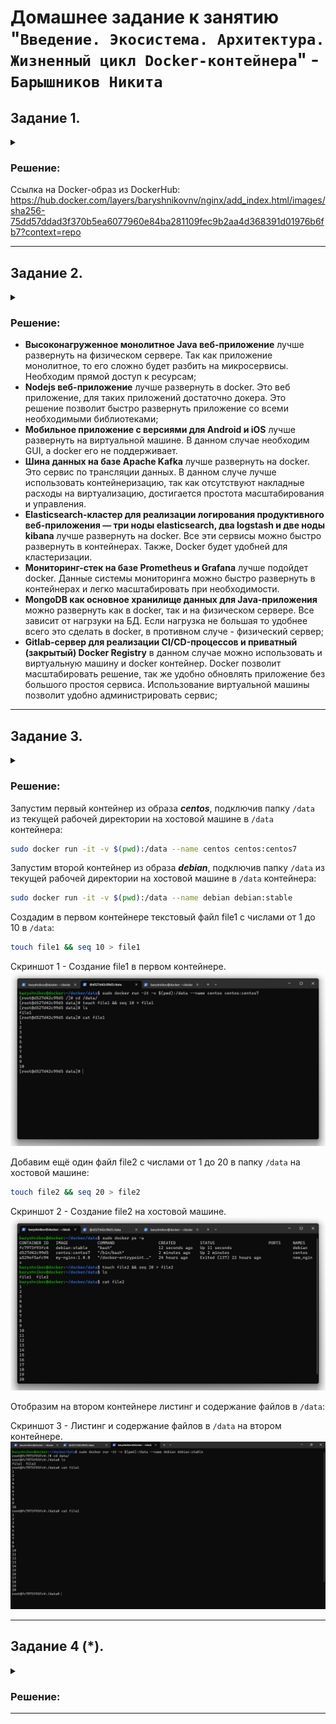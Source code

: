 # Домашнее задание к занятию "`Введение. Экосистема. Архитектура. Жизненный цикл Docker-контейнера`" - `Барышников Никита`


## Задание 1.
<details>
	<summary></summary>
      <br>

Сценарий выполнения задачи:

- создайте свой репозиторий на https://hub.docker.com;
- выберите любой образ, который содержит веб-сервер Nginx;
- создайте свой fork образа;
- реализуйте функциональность:
запуск веб-сервера в фоне с индекс-страницей, содержащей HTML-код ниже:
```
<html>
<head>
Hey, Netology
</head>
<body>
<h1>I’m DevOps Engineer!</h1>
</body>
</html>
```

Опубликуйте созданный fork в своём репозитории и предоставьте ответ в виде ссылки на https://hub.docker.com/username_repo.

</details>

### Решение:

Ссылка на Docker-образ из DockerHub: https://hub.docker.com/layers/baryshnikovnv/nginx/add_index.html/images/sha256-75dd57ddad3f370b5ea6077960e84ba281109fec9b2aa4d368391d01976b6fb7?context=repo

---

## Задание 2.
<details>
	<summary></summary>
      <br>

Посмотрите на сценарий ниже и ответьте на вопрос:
«Подходит ли в этом сценарии использование Docker-контейнеров или лучше подойдёт виртуальная машина, физическая машина? Может быть, возможны разные варианты?»

Детально опишите и обоснуйте свой выбор.

--

Сценарий:

- высоконагруженное монолитное Java веб-приложение;
- Nodejs веб-приложение;
- мобильное приложение c версиями для Android и iOS;
- шина данных на базе Apache Kafka;
- Elasticsearch-кластер для реализации логирования продуктивного веб-приложения — три ноды elasticsearch, два logstash и две ноды kibana;
- мониторинг-стек на базе Prometheus и Grafana;
- MongoDB как основное хранилище данных для Java-приложения;
- Gitlab-сервер для реализации CI/CD-процессов и приватный (закрытый) Docker Registry.

</details>

### Решение:

- **Высоконагруженное монолитное Java веб-приложение** лучше развернуть на физическом сервере. Так как приложение монолитное, то его сложно будет разбить на микросервисы. Необходим прямой доступ к ресурсам;
- **Nodejs веб-приложение** лучше развернуть в docker. Это веб приложение, для таких приложений достаточно докера. Это решение позволит быстро развернуть приложение со всеми необходимыми библиотеками;
- **Мобильное приложение c версиями для Android и iOS** лучше развернуть на виртуальной машине. В данном случае необходим GUI, а docker его не поддерживает.
- **Шина данных на базе Apache Kafka** лучше развернуть на docker. Это сервис по трансляции данных. В данном случе лучше использовать контейнеризацию, так как отсутствуют накладные расходы на виртуализацию, достигается простота масштабирования и управления.
- **Elasticsearch-кластер для реализации логирования продуктивного веб-приложения — три ноды elasticsearch, два logstash и две ноды kibana** лучше развернуть на docker. Все эти сервисы можно быстро развернуть в контейнерах. Также, Docker будет удобней для кластеризации.
- **Мониторинг-стек на базе Prometheus и Grafana** лучше подойдет docker. Данные системы мониторинга можно быстро развернуть в контейнерах и легко масштабировать при необходимости.
- **MongoDB как основное хранилище данных для Java-приложения** можно развернуть как в docker, так и на физическом сервере. Все зависит от нагрзуки на БД. Если нагрузка не большая то удобнее всего это сделать в docker, в противном случе - физический сервер;
- **Gitlab-сервер для реализации CI/CD-процессов и приватный (закрытый) Docker Registry** в данном случае можно использовать и виртуальную машину и docker контейнер. Docker позволит масштабировать решение, так же удобно обновлять приложение без большого простоя сервиса. Использование виртуальной машины позволит удобно администрировать сервис;

---

## Задание 3.
<details>
	<summary></summary>
      <br>

- Запустите первый контейнер из образа ***centos*** c любым тегом в фоновом режиме, подключив папку ```/data``` из текущей рабочей директории на хостовой машине в ```/data``` контейнера.
- Запустите второй контейнер из образа ***debian*** в фоновом режиме, подключив папку ```/data``` из текущей рабочей директории на хостовой машине в ```/data``` контейнера.
- Подключитесь к первому контейнеру с помощью ```docker exec``` и создайте текстовый файл любого содержания в ```/data```.
- Добавьте ещё один файл в папку ```/data``` на хостовой машине.
- Подключитесь во второй контейнер и отобразите листинг и содержание файлов в ```/data``` контейнера.

</details>

### Решение:

Запустим первый контейнер из образа ***centos***, подключив папку ```/data``` из текущей рабочей директории на хостовой машине в ```/data``` контейнера:
```bash
sudo docker run -it -v $(pwd):/data --name centos centos:centos7
```

Запустим второй контейнер из образа ***debian***, подключив папку ```/data``` из текущей рабочей директории на хостовой машине в ```/data``` контейнера:
```bash
sudo docker run -it -v $(pwd):/data --name debian debian:stable
```

Создадим в первом контейнере текстовый файл file1 c числами от 1 до 10 в ```/data```:
```bash
touch file1 && seq 10 > file1
```

Скриншот 1 - Создание file1 в первом контейнере.
![Скриншот-1](/VIRTD-35/virt/16.3-virt-03-docker/img/16.3.3.1_Создание_file1_в_первом_контейнере.png)

Добавим ещё один файл file2 c числами от 1 до 20 в папку ```/data``` на хостовой машине:
```bash
touch file2 && seq 20 > file2
```

Скриншот 2 - Создание file2 на хостовой машине.
![Скриншот-2](/VIRTD-35/virt/16.3-virt-03-docker/img/16.3.3.2_Создание_file2_на_хостовой_машине.png)

Отобразим на втором контейнере листинг и содержание файлов в ```/data```:

Скриншот 3 - Листинг и содержание файлов в ```/data``` на втором контейнере.
![Скриншот-3](/VIRTD-35/virt/16.3-virt-03-docker/img/16.3.3.3_Листинг_и_содержание_файлов_в_data_на_втором_контейнере.png)

---

## Задание 4 (*).
<details>
	<summary></summary>
      <br>

Воспроизведите практическую часть лекции самостоятельно.

Соберите Docker-образ с Ansible, загрузите на Docker Hub и пришлите ссылку вместе с остальными ответами к задачам.

</details>

### Решение:



---